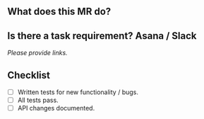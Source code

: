 ## What does this MR do?

## Is there a task requirement? Asana / Slack

_Please provide links._

## Checklist

- [ ] Written tests for new functionality / bugs.
- [ ] All tests pass.
- [ ] API changes documented.
